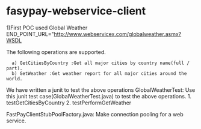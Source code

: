 # fasypay-webservice-client
1)First POC used Global Weather 
  END_POINT_URL="http://www.webservicex.com/globalweather.asmx?WSDL

  The following operations are supported. 

      a) GetCitiesByCountry :Get all major cities by country name(full / part).
      b) GetWeather :Get weather report for all major cities around the world.
  
  We have written a junit to test the above operations
    GlobalWeatherTest: Use this junit test case(GlobalWeatherTest.java) to test the above operations.
      1. testGetCitiesByCountry
      2. testPerformGetWeather
  
  FastPayClientStubPoolFactory.java: Make connection pooling for a web service.

